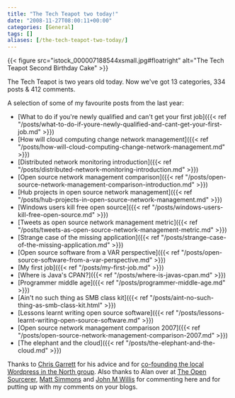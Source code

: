```yaml
---
title: "The Tech Teapot two today!"
date: "2008-11-27T08:00:11+00:00"
categories: [General]
tags: []
aliases: [/the-tech-teapot-two-today/]
---
```


{{< figure src="istock_000007188544xsmall.jpg#floatright" alt="The Tech Teapot Second Birthday Cake" >}}

The Tech Teapot is two years old today. Now we've got 13 categories, 334 posts &amp; 412 comments.

A selection of some of my favourite posts from the last year:

- [What to do if you're newly qualified and can't get your first job]({{< ref "/posts/what-to-do-if-youre-newly-qualified-and-cant-get-your-first-job.md" >}})
- [How will cloud computing change network management]({{< ref "/posts/how-will-cloud-computing-change-network-management.md" >}})
- [Distributed network monitoring introduction]({{< ref "/posts/distributed-network-monitoring-introduction.md" >}})
- [Open source network management comparison]({{< ref "/posts/open-source-network-management-comparison-introduction.md" >}})
- [Hub projects in open source network management]({{< ref "/posts/hub-projects-in-open-source-network-management.md" >}})
- [Windows users kill free open source]({{< ref "/posts/windows-users-kill-free-open-source.md" >}})
- [Tweets as open source network management metric]({{< ref "/posts/tweets-as-open-source-network-management-metric.md" >}})
- [Strange case of the missing application]({{< ref "/posts/strange-case-of-the-missing-application.md" >}})
- [Open source software from a VAR perspective]({{< ref "/posts/open-source-software-from-a-var-perspective.md" >}})
- [My first job]({{< ref "/posts/my-first-job.md" >}})
- [Where is Java's CPAN?]({{< ref "/posts/where-is-javas-cpan.md" >}})
- [Programmer middle age]({{< ref "/posts/programmer-middle-age.md" >}})
- [Ain't no such thing as SMB class kit]({{< ref "/posts/aint-no-such-thing-as-smb-class-kit.html" >}})
- [Lessons learnt writing open source software]({{< ref "/posts/lessons-learnt-writing-open-source-software.md" >}})
- [Open source network management comparison 2007]({{< ref "/posts/open-source-network-management-comparison-2007.md" >}})
- [The elephant and the cloud]({{< ref "/posts/the-elephant-and-the-cloud.md" >}})

Thanks to [Chris Garrett](http://www.chrisg.com/) for his advice and for [co-founding the local Wordpress in the North group](http://wiki.wordcampuk.tonyscott.org.uk/WordPress_UK_North). Also thanks to Alan over at [The Open Sourcerer](http://www.theopensourcerer.com/), [Matt Simmons](http://standalone-sysadmin.blogspot.com/) and [John M Willis](http://www.johnmwillis.com/) for commenting here and for putting up with my comments on your blogs.
